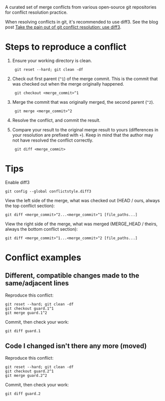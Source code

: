 A curated set of merge conflicts from various open-source git repositories for conflict resolution practice.

When resolving conflicts in git, it's recommended to use diff3.
See the blog post [Take the pain out of git conflict resolution: use diff3][blog].

[blog]: https://blog.nilbus.com/take-the-pain-out-of-git-conflict-resolution-use-diff3/

Steps to reproduce a conflict
=============================

1. Ensure your working directory is clean.

        git reset --hard; git clean -df

2. Check out first parent (`^1`) of the merge commit. This is the commit that was checked out when the merge originally happened.

        git checkout <merge_commit>^1

3. Merge the commit that was originally merged, the second parent (`^2`).

        git merge <merge_commit>^2

4. Resolve the conflict, and commit the result.

5. Compare your result to the original merge result to yours (differences in your resolution are prefixed with `+`). Keep in mind that the author may not have resolved the conflict correctly.

        git diff <merge_commit>


Tips
====

Enable diff3

    git config --global conflictstyle.diff3

View the left side of the merge, what was checked out (HEAD / ours, always the top conflict section):

    git diff <merge_commit>^2...<merge_commit>^1 [file_paths...]

View the right side of the merge, what was merged (MERGE_HEAD / theirs, always the bottom conflict section):

    git diff <merge_commit>^1...<merge_commit>^2 [file_paths...]

Conflict examples
=================

Different, compatible changes made to the same/adjacent lines
-------------------------------------------------------------

Reproduce this conflict:

    git reset --hard; git clean -df
    git checkout guard.1^1
    git merge guard.1^2

Commit, then check your work:

    git diff guard.1

<!-- Lines added to the same location; you determine order -->
<!-- ----------------------------------------------------- -->

<!-- Changes with the same intent -->
<!-- ---------------------------- -->

<!-- Apply a branch's intent to lines that didn't exist in the common ancestor -->
<!-- ------------------------------------------------------------------------- -->

<!-- Code I changed isn't there any more (removed) -->
<!-- --------------------------------------------- -->

Code I changed isn't there any more (moved)
-------------------------------------------

Reproduce this conflict:

    git reset --hard; git clean -df
    git checkout guard.2^1
    git merge guard.2^2

Commit, then check your work:

    git diff guard.2

<!-- A changed file was deleted on the other merge parent -->
<!-- ---------------------------------------------------- -->

<!-- A local variable I referenced was renamed -->
<!-- ----------------------------------------- -->

<!-- A distant method I called was refactored away / removed -->
<!-- ------------------------------------------------------- -->

<!-- A library I made a new use of was replaced with another -->
<!-- ------------------------------------------------------- -->

<!-- Rebase a merge, which results in conflicts -->
<!-- ------------------------------------------ -->

<!-- Review a simple merge conflict resolution that was done correctly -->
<!-- ----------------------------------------------------------------- -->

<!-- Indentation level change -->
<!-- ------------------------ -->

<!-- Review a merge conflict resolution that was done incorrectly -->
<!-- ------------------------------------------------------------ -->

<!-- We come up with a different resolution; both are correct -->
<!-- -------------------------------------------------------- -->

<!-- We come up with a different resolution; we discover a mistake in the pushed resolution -->
<!-- -------------------------------------------------------------------------------------- -->

<!-- Massive size: Many adjacent hunks, and compared code seems unrelated -->
<!-- -------------------------------------------------------------------- -->

<!-- DOS/UNIX line endings swapped unintentionally -->
<!-- --------------------------------------------- -->

<!-- Criss-cross merge scenario -->
<!-- -------------------------- -->

<!-- Recovering from a bad merge -->
<!-- --------------------------- -->

<!-- Recovering from committed conflict markers -->
<!-- ------------------------------------------ -->

<!-- Easiest to check out file using --ours / --theirs, then apply the other change -->
<!-- ------------------------------------------------------------------------------ -->
